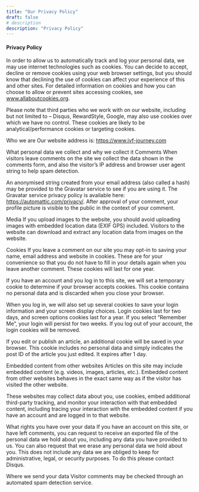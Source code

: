```yaml
---
title: "Our Privacy Policy"
draft: false
# description
description: "Privacy Policy"
---
```


#### Privacy Policy

In order to allow us to automatically track and log your personal data, we may use internet technologies such as cookies. You can decide to accept, decline or remove cookies using your web browser settings, but you should know that declining the use of cookies can affect your experience of this and other sites. For detailed information on cookies and how you can choose to allow or prevent sites accessing cookies, see www.allaboutcookies.org.   

Please note that third parties who we work with on our website, including but not limited to – Disqus, RewardStyle, Google, may also use cookies over which we have no control. These cookies are likely to be analytical/performance cookies or targeting cookies.   

Who we are
Our website address is: https://www.ivf-journey.com

What personal data we collect and why we collect it
Comments
When visitors leave comments on the site we collect the data shown in the comments form, and also the visitor’s IP address and browser user agent string to help spam detection.

An anonymised string created from your email address (also called a hash) may be provided to the Gravatar service to see if you are using it. The Gravatar service privacy policy is available here: https://automattic.com/privacy/. After approval of your comment, your profile picture is visible to the public in the context of your comment.

Media
If you upload images to the website, you should avoid uploading images with embedded location data (EXIF GPS) included. Visitors to the website can download and extract any location data from images on the website.

Cookies
If you leave a comment on our site you may opt-in to saving your name, email address and website in cookies. These are for your convenience so that you do not have to fill in your details again when you leave another comment. These cookies will last for one year.

If you have an account and you log in to this site, we will set a temporary cookie to determine if your browser accepts cookies. This cookie contains no personal data and is discarded when you close your browser.

When you log in, we will also set up several cookies to save your login information and your screen display choices. Login cookies last for two days, and screen options cookies last for a year. If you select “Remember Me”, your login will persist for two weeks. If you log out of your account, the login cookies will be removed.

If you edit or publish an article, an additional cookie will be saved in your browser. This cookie includes no personal data and simply indicates the post ID of the article you just edited. It expires after 1 day.

Embedded content from other websites
Articles on this site may include embedded content (e.g. videos, images, articles, etc.). Embedded content from other websites behaves in the exact same way as if the visitor has visited the other website.

These websites may collect data about you, use cookies, embed additional third-party tracking, and monitor your interaction with that embedded content, including tracing your interaction with the embedded content if you have an account and are logged in to that website.

What rights you have over your data
If you have an account on this site, or have left comments, you can request to receive an exported file of the personal data we hold about you, including any data you have provided to us. You can also request that we erase any personal data we hold about you. This does not include any data we are obliged to keep for administrative, legal, or security purposes. To do this please contact Disqus.

Where we send your data
Visitor comments may be checked through an automated spam detection service.